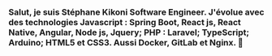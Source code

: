 ### Salut, je suis Stéphane Kikoni Software Engineer. J'évolue avec des technologies Javascript : Spring Boot, React js, React Native, Angular, Node js, Jquery; PHP : Laravel; TypeScript; Arduino; HTML5 et CSS3. Aussi Docker, GitLab et Nginx. 👋

          

<!--
**StephaneCash/StephaneCash** is a ✨ _special_ ✨ repository because its `README.md` (this file) appears on your GitHub profile.

Here are some ideas to get you started:

- 🔭 I’m currently working on ...
- 🌱 I’m currently learning ...
- 👯 I’m looking to collaborate on ...
- 🤔 I’m looking for help with ...
- 💬 Ask me about ...
- 📫 How to reach me: ...
- 😄 Pronouns: ...
- ⚡ Fun fact: ...
-->
